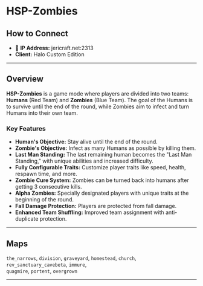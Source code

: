 # HSP-Zombies

## How to Connect

* 🔗 **IP Address:** jericraft.net:2313
* **Client:** Halo Custom Edition

---

## Overview

**HSP-Zombies** is a game mode where players are divided into two teams: **Humans** (Red Team) and **Zombies** (Blue Team). The goal of the Humans is to survive until the end of the round, while Zombies aim to infect and turn Humans into their own team.

### Key Features

- **Human's Objective:** Stay alive until the end of the round.
- **Zombie's Objective:** Infect as many Humans as possible by killing them.
- **Last Man Standing:** The last remaining human becomes the "Last Man Standing," with unique abilities and increased difficulty.
- **Fully Configurable Traits:** Customize player traits like speed, health, respawn time, and more.
- **Zombie Cure System:** Zombies can be turned back into humans after getting 3 consecutive kills.
- **Alpha Zombies:** Specially designated players with unique traits at the beginning of the round.
- **Fall Damage Protection:** Players are protected from fall damage.
- **Enhanced Team Shuffling:** Improved team assignment with anti-duplicate protection.

---

## Maps

`the_narrows`, `division`, `graveyard`, `homestead`, `church`, `rev_sanctuary_cavebeta`, `immure`,  
`quagmire`, `portent`, `overgrown`

---